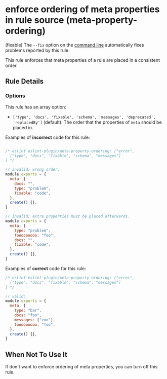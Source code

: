 # enforce ordering of meta properties in rule source (meta-property-ordering)

(fixable) The `--fix` option on the [command line](https://eslint.org/docs/user-guide/command-line-interface#-fix) automatically fixes problems reported by this rule.

This rule enforces that meta properties of a rule are placed in a consistent order.

## Rule Details

### Options

This rule has an array option:

* `['type', 'docs', 'fixable', 'schema', 'messages', 'deprecated', 'replacedBy']` (default): The order that the properties of `meta` should be placed in.

Examples of **incorrect** code for this rule:

```js

/* eslint eslint-plugin/meta-property-ordering: ["error",
  ["type", "docs", "fixable", "schema", "messages"]
] */

// invalid; wrong order.
module.exports = {
  meta: {
    docs: "",
    type: "problem",
    fixable: "code",
  },
  create() {},
}

// invalid; extra properties must be placed afterwards.
module.exports = {
  meta: {
    type: "problem",
    fooooooooo: "foo",
    docs: "",
    fixable: "code",
  },
  create() {},
}
```

Examples of **correct** code for this rule:

```js
/* eslint eslint-plugin/meta-property-ordering: ["error",
  ["type", "docs", "fixable", "schema", "messages"]
] */

// valid;
module.exports = {
  meta: {
    type: "bar",
    docs: "foo",
    messages: ["zoo"],
    fooooooooo: "foo",
  },
  create() {},
}
```

## When Not To Use It

If don't want to enforce ordering of meta properties, you can turn off this rule.
